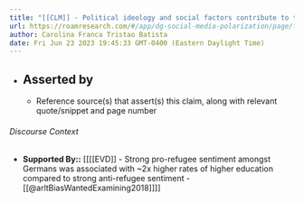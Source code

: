 ```yaml
---
title: "[[CLM]] - Political ideology and social factors contribute to the divide."
url: https://roamresearch.com/#/app/dg-social-media-polarization/page/fNgK0w2kh
author: Carolina Franca Tristao Batista
date: Fri Jun 23 2023 19:45:33 GMT-0400 (Eastern Daylight Time)
---
```


- ## Asserted by
    - Reference source(s) that assert(s) this claim, along with relevant quote/snippet and page number

###### Discourse Context

- **Supported By::** [[[[EVD]] - Strong pro-refugee sentiment amongst Germans was associated with ~2x higher rates of higher education compared to strong anti-refugee sentiment - [[@arltBiasWantedExamining2018]]]]
